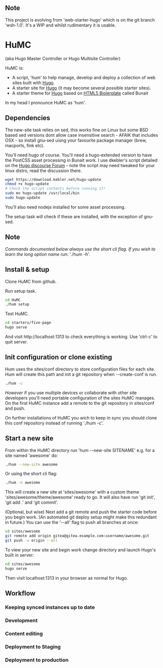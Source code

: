 ## Note

This project is evolving from 'web-starter-hugo' which is on the git branch 'wsh-1.0'.
It's a WIP and whilst rudimentary it is usable.

# HuMC

(aka Hugo Master Controller or Hugo Multisite Controller)

HuMC is:

- A script, 'hum' to help manage, develop and deploy a collection of web sites built with [Hugo]().
- A starter site for [Hugo]() (it may become several possible starter sites).
- A starter theme for [Hugo]() based on [HTML5 Biolerplate]() called Bunait

In my head I pronounce HuMC as 'hum'.


## Dependencies

The new-site task relies on sed, this works fine on Linux but some BSD based sed versions dont allow case insensitive search - AFAIK that includes OSX - so install gnu-sed uisng your favourite package manager (brew, macports, fink etc).

You'll need hugo of course. You'll need a hugo-extended version to have the PostCSS asset processing in Bunait work. I use dkebler's script detailed on the [Hugo discourse Forum](https://discourse.gohugo.io/t/script-to-install-latest-hugo-release-on-macos-and-ubuntu/14774/14) - note the script may need tweaked for your linux distro, read the discussion there.

```bash
wget https://download.kebler.net/hugo-update
chmod +x hugo-update
# Check the script contents before running it!
sudo mv hugo-update /usr/local/bin
sudo hugo-update
```

You'll also need nodejs installed for some asset processing.

The setup task will check if these are installed, with the exception of gnu-sed.

## Note
 _Commands documented below always use the short cli flag. If you wish to learn the long option name run:_ './hum -h'.


## Install & setup

Clone HuMC from github.

Run setup task.

```bash
cd HuMC
./hum setup
```

Test HuMC.

```bash
cd starters/five-page
hugo serve
```

And visit http://localhost:1313 to check everything is working.
Use 'ctrl-c' to quit server.

## Init configuration or clone existing

Hum uses the sites/conf directory to store configuration files for each site. Hum will create this path and init a git repository when --create-conf is run.

```bash
./hum -c
```
_However_ if you use multiple devices or collaborate with other site developers you'll need portable configuration of the sites HuMC manages. On the first HuMC instance add a remote to the git repository in sites/conf and push.

On further installations of HuMC you wich to keep in sync you should clone this conf repository instead of running './hum -c'.


## Start a new site

From within the HuMC directory run 'hum --new-site SITENAME' e.g. for a site named 'awesome' do:

```bash
./hum --new-site awesome
```

Or using the short cli flag:

```bash
./hum -n awesome
```

This will create a new site at 'sites/awesome' with a custom theme 'sites/awesome/theme/awesome' ready to go. It will also have run 'git init', 'git add .' and 'git commit'.

(Optional, but wise) Next add a git remote and push the starter code before you begin work. (An automated git deploy setup might make this redundant in future.)
You can use the '--all' flag to push all branches at once:

```bash
cd sites/awesome
git remote add origin gitea@gitea.example.com:username/awesome.git
git push -u origin --all
```

To view your new site and begin work change directory and launch Hugo's built in server:

```bash
cd sites/awesome
hugo serve
```

Then visit localhost:1313 in your browser as normal for Hugo.


## Workflow

### Keeping synced instances up to date

### Development

### Content editing

### Deployment to Staging

### Deployment to production